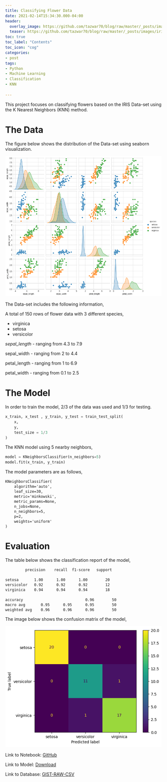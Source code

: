 ```yaml
---
title: Classifying Flower Data
date: 2021-02-14T15:34:30.000-04:00
header:
  overlay_image: https://github.com/tazwar70/blog/raw/master/_posts/images/iris-scatterplot.png
  teaser: https://github.com/tazwar70/blog/raw/master/_posts/images/iris-scatterplot.png
toc: true
toc_label: "Contents"
toc_icon: "cog"
categories:
- post
tags:
- Python
- Machine Learning
- Classification
- KNN

---
```


This project focuses on classifying flowers based on the IRIS Data-set using the K Nearest Neighbors (KNN) method.

# The Data

The figure below shows the distribution of the Data-set using seaborn visualization.

![IRIS-scatterplot](https://github.com/tazwar70/blog/raw/master/_posts/images/iris-scatterplot.png)

The Data-set includes the following information,

A total of 150 rows of flower data with 3 different species,
    
- virginica
- setosa
- versicolor

*sepal_length* - ranging from 4.3 to 7.9

sepal_width	- ranging from 2 to 4.4

petal_length - ranging from 1 to 6.9

petal_width - ranging from 0.1 to 2.5

# The Model

In order to train the model, 2/3 of the data was used and 1/3 for testing.

```python
x_train, x_test , y_train, y_test = train_test_split(
    x,
    y,
    test_size = 1/3
)
```

The KNN model using 5 nearby neighbors,

```python
model = KNeighborsClassifier(n_neighbors=5)
model.fit(x_train, y_train)
```

The model parameters are as follows,

    KNeighborsClassifier(
        algorithm='auto',
        leaf_size=30, 
        metric='minkowski',
        metric_params=None, 
        n_jobs=None, 
        n_neighbors=5, 
        p=2,
        weights='uniform'
    )


# Evaluation

The table below shows the classification report of the model,

             precision    recall  f1-score   support

    setosa       1.00      1.00      1.00        20
    versicolor   0.92      0.92      0.92        12
    virginica    0.94      0.94      0.94        18

    accuracy                            0.96        50
    macro avg       0.95      0.95      0.95        50
    weighted avg    0.96      0.96      0.96        50


The image below shows the confusion matrix of the model,

![IRIS confusion matrix](https://github.com/tazwar70/blog/raw/master/_posts/images/iris-confusion-matrixpng.png)



Link to Notebook: [GitHub](https://github.com/tazwar70/IRIS-Dataset-Classification)

Link to Model: [Download](https://github.com/tazwar70/IRIS-Dataset-Classification/raw/main/iris_model.joblib)

Link to Database: [GIST-RAW-CSV](https://gist.githubusercontent.com/curran/a08a1080b88344b0c8a7/raw/0e7a9b0a5d22642a06d3d5b9bcbad9890c8ee534/iris.csv)

